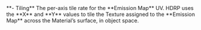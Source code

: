 <tr>
<td>**- Tiling**</td>
<td>The per-axis tile rate for the **Emission Map** UV. HDRP uses the **X** and **Y** values to tile the Texture assigned to the **Emission Map** across the Material’s surface, in object space.</td>
</tr>
